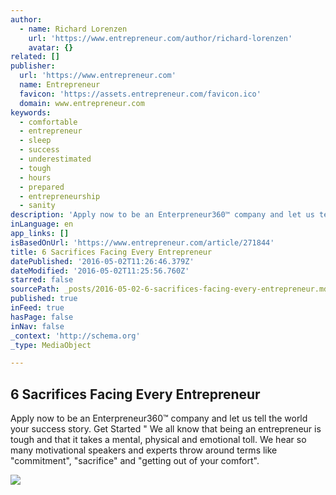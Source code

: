 ```yaml
---
author:
  - name: Richard Lorenzen
    url: 'https://www.entrepreneur.com/author/richard-lorenzen'
    avatar: {}
related: []
publisher:
  url: 'https://www.entrepreneur.com'
  name: Entrepreneur
  favicon: 'https://assets.entrepreneur.com/favicon.ico'
  domain: www.entrepreneur.com
keywords:
  - comfortable
  - entrepreneur
  - sleep
  - success
  - underestimated
  - tough
  - hours
  - prepared
  - entrepreneurship
  - sanity
description: 'Apply now to be an Enterpreneur360™ company and let us tell the world your success story. Get Started " We all know that being an entrepreneur is tough and that it takes a mental, physical and emotional toll. We hear so many motivational speakers and experts throw around terms like "commitment", "sacrifice" and "getting out of your comfort".'
inLanguage: en
app_links: []
isBasedOnUrl: 'https://www.entrepreneur.com/article/271844'
title: 6 Sacrifices Facing Every Entrepreneur
datePublished: '2016-05-02T11:26:46.379Z'
dateModified: '2016-05-02T11:25:56.760Z'
starred: false
sourcePath: _posts/2016-05-02-6-sacrifices-facing-every-entrepreneur.md
published: true
inFeed: true
hasPage: false
inNav: false
_context: 'http://schema.org'
_type: MediaObject

---
```

<article style=""><h1>6 Sacrifices Facing Every Entrepreneur</h1><p>Apply now to be an Enterpreneur360™ company and let us tell the world your success story. Get Started " We all know that being an entrepreneur is tough and that it takes a mental, physical and emotional toll. We hear so many motivational speakers and experts throw around terms like "commitment", "sacrifice" and "getting out of your comfort".</p><img src="https://assets.entrepreneur.com/content/3x2/1300/20150701170930-surveyed-choose-entrepreneurship-despite-sacrifices-black-male-computer-laptop-working-outside-wall-street.jpeg" /></article>